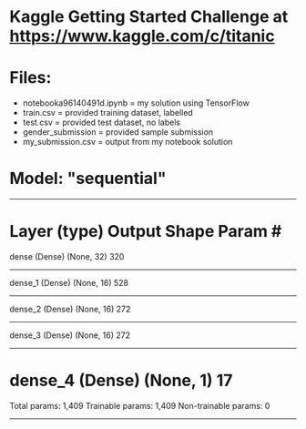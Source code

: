 # Kaggle Getting Started Challenge at https://www.kaggle.com/c/titanic

# Files:
 - notebooka96140491d.ipynb = my solution using TensorFlow
 - train.csv = provided training dataset, labelled
 - test.csv = provided test dataset, no labels
 - gender_submission = provided sample submission
 - my_submission.csv = output from my notebook solution 

# Model: "sequential"
_________________________________________________________________
Layer (type)                 Output Shape              Param #   
=================================================================
dense (Dense)                (None, 32)                320       
_________________________________________________________________
dense_1 (Dense)              (None, 16)                528       
_________________________________________________________________
dense_2 (Dense)              (None, 16)                272       
_________________________________________________________________
dense_3 (Dense)              (None, 16)                272       
_________________________________________________________________
dense_4 (Dense)              (None, 1)                 17        
=================================================================
Total params: 1,409
Trainable params: 1,409
Non-trainable params: 0
_________________________________________________________________
